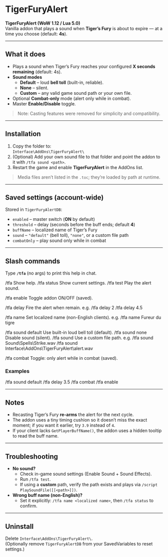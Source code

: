 # TigerFuryAlert

**TigerFuryAlert (WoW 1.12 / Lua 5.0)**  
Vanilla addon that plays a sound when **Tiger’s Fury** is about to expire — at a time you choose (default: **4s**).

---

## What it does

- Plays a sound when Tiger’s Fury reaches your configured **X seconds remaining** (default: 4s).
- **Sound modes**
  - **Default** – loud **bell toll** (built-in, reliable).
  - **None** – silent.
  - **Custom** – any valid game sound path or your own file.
- Optional **Combat-only** mode (alert only while in combat).
- Master **Enable/Disable** toggle.

> Note: Casting features were removed for simplicity and compatibility.

---

## Installation

1. Copy the folder to:  
   `Interface\AddOns\TigerFuryAlert\`
2. (Optional) Add your own sound file to that folder and point the addon to it with `/tfa sound <path>`.
3. Restart the game and enable **TigerFuryAlert** in the AddOns list.

> Media files aren’t listed in the `.toc`; they’re loaded by path at runtime.

---

## Saved settings (account-wide)

Stored in `TigerFuryAlertDB`:

- `enabled` – master switch (**ON** by default)
- `threshold` – delay (seconds before the buff ends; default **4**)
- `buffName` – localized name of Tiger’s Fury
- `sound` – `"default"` (bell toll), `"none"`, or a custom file path
- `combatOnly` – play sound only while in combat

---

## Slash commands

Type **`/tfa`** (no args) to print this help in chat.

/tfa Show help.
/tfa status Show current settings.
/tfa test Play the alert sound.

/tfa enable Toggle addon ON/OFF (saved).

/tfa delay <seconds> Fire the alert when <seconds> remain.
e.g. /tfa delay 2
/tfa delay 4.5

/tfa name <Buff Name> Set localized name (non-English clients).
e.g. /tfa name Fureur du tigre

/tfa sound default Use built-in loud bell toll (default).
/tfa sound none Disable sound (silent).
/tfa sound <path> Use a custom file path.
e.g. /tfa sound Sound\Spells\Strike.wav
/tfa sound Interface\AddOns\TigerFuryAlert\alert.wav

/tfa combat Toggle: only alert while in combat (saved).

### Examples

/tfa sound default
/tfa delay 3.5
/tfa combat
/tfa enable

---

## Notes

- Recasting Tiger’s Fury **re-arms** the alert for the next cycle.
- The addon uses a tiny timing cushion so it doesn’t miss the exact moment; if you want it earlier, try `3.9` instead of `4`.
- If your client lacks `GetPlayerBuffName()`, the addon uses a hidden tooltip to read the buff name.

---

## Troubleshooting

- **No sound?**
  - Check in-game sound settings (Enable Sound + Sound Effects).
  - Run `/tfa test`.
  - If using a **custom** path, verify the path exists and plays via `/script PlaySoundFile([[<path>]])`.
- **Wrong buff name (non-English)?**
  - Set it explicitly: `/tfa name <localized name>`, then `/tfa status` to confirm.

---

## Uninstall

Delete `Interface\AddOns\TigerFuryAlert\`.  
(Optionally remove `TigerFuryAlertDB` from your SavedVariables to reset settings.)
